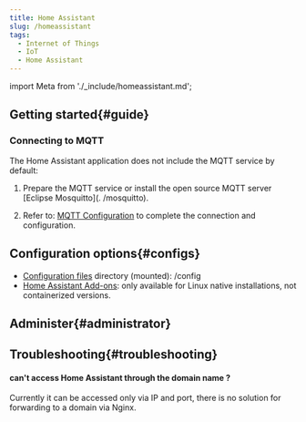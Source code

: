 ```yaml
---
title: Home Assistant
slug: /homeassistant
tags:
  - Internet of Things
  - IoT 
  - Home Assistant
---
```


import Meta from './_include/homeassistant.md';

<Meta name="meta" />

## Getting started{#guide}

### Connecting to MQTT

The Home Assistant application does not include the MQTT service by default:

1. Prepare the MQTT service or install the open source MQTT server [Eclipse Mosquitto](. /mosquitto).    

2. Refer to: [MQTT Configuration](https://www.home-assistant.io/integrations/mqtt) to complete the connection and configuration.  

## Configuration options{#configs}

- [Configuration files](https://www.home-assistant.io/docs/configuration/) directory (mounted): /config
- [Home Assistant Add-ons](https://github.com/home-assistant/addons): only available for Linux native installations, not containerized versions.

## Administer{#administrator}

## Troubleshooting{#troubleshooting}

#### can't access Home Assistant through the domain name ?

Currently it can be accessed only via IP and port, there is no solution for forwarding to a domain via Nginx.

